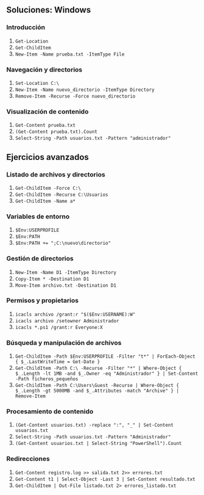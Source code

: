 ## Soluciones: Windows

### Introducción
1. `Get-Location`
2. `Get-ChildItem`
3. `New-Item -Name prueba.txt -ItemType File`

### Navegación y directorios
1. `Set-Location C:\`
2. `New-Item -Name nuevo_directorio -ItemType Directory`
3. `Remove-Item -Recurse -Force nuevo_directorio`

### Visualización de contenido
1. `Get-Content prueba.txt`
2. `(Get-Content prueba.txt).Count`
3. `Select-String -Path usuarios.txt -Pattern "administrador"`

## Ejercicios avanzados

### Listado de archivos y directorios
1. `Get-ChildItem -Force C:\`
2. `Get-ChildItem -Recurse C:\Usuarios`
3. `Get-ChildItem -Name a*`

### Variables de entorno
1. `$Env:USERPROFILE`
2. `$Env:PATH`
3. `$Env:PATH += ";C:\nuevo\directorio"`

### Gestión de directorios
1. `New-Item -Name D1 -ItemType Directory`
2. `Copy-Item * -Destination D1`
3. `Move-Item archivo.txt -Destination D1`

### Permisos y propietarios
1. `icacls archivo /grant:r "$($Env:USERNAME):W"`
2. `icacls archivo /setowner Administrador`
3. `icacls *.ps1 /grant:r Everyone:X`

### Búsqueda y manipulación de archivos
1. `Get-ChildItem -Path $Env:USERPROFILE -Filter "t*" | ForEach-Object { $_.LastWriteTime = Get-Date }`
2. `Get-ChildItem -Path C:\ -Recurse -Filter "*" | Where-Object { $_.Length -lt 1MB -and $_.Owner -eq "Administrador" } | Set-Content -Path ficheros_pequeños`
3. `Get-ChildItem -Path C:\Users\Guest -Recurse | Where-Object { $_.Length -gt 5000MB -and $_.Attributes -match "Archive" } | Remove-Item`

### Procesamiento de contenido
1. `(Get-Content usuarios.txt) -replace ":", "_" | Set-Content usuarios.txt`
2. `Select-String -Path usuarios.txt -Pattern "Administrador"`
3. `(Get-Content usuarios.txt | Select-String "PowerShell").Count`

### Redirecciones
1. `Get-Content registro.log >> salida.txt 2>> errores.txt`
2. `Get-Content t1 | Select-Object -Last 3 | Set-Content resultado.txt`
3. `Get-ChildItem | Out-File listado.txt 2> errores_listado.txt`
